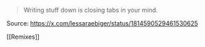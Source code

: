 > Writing stuff down is closing tabs in your mind.

Source: https://x.com/lessaraebiger/status/1814590529461530625

[[Remixes]]
